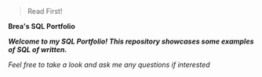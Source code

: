 > Read First!


**Brea's SQL Portfolio**

***Welcome to my SQL Portfolio! This repository showcases some examples of SQL of written.***

*Feel free to take a look and ask me any questions if interested*


